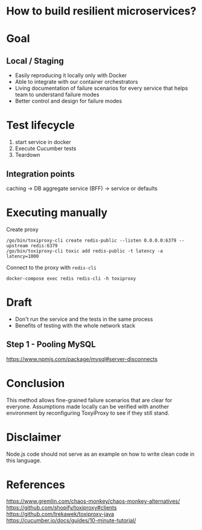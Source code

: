 # How to build resilient microservices?

# Goal
## Local / Staging
- Easily reproducing it locally only with Docker
- Able to integrate with our container orchestrators
- Living documentation of failure scenarios for every service that helps team to understand failure modes
- Better control and design for failure modes

# Test lifecycle
1. start service in docker
1. Execute Cucumber tests
1. Teardown

## Integration points
caching -> DB
aggregate service (BFF) -> service or defaults

# Executing manually
Create proxy
```
/go/bin/toxiproxy-cli create redis-public --listen 0.0.0.0:6379 --upstream redis:6379
/go/bin/toxiproxy-cli toxic add redis-public -t latency -a latency=1000
```

Connect to the proxy with `redis-cli`
```
docker-compose exec redis redis-cli -h toxiproxy
```

# Draft
- Don't run the service and the tests in the same process
- Benefits of testing with the whole network stack


## Step 1 - Pooling MySQL
https://www.npmjs.com/package/mysql#server-disconnects


# Conclusion
This method allows fine-grained failure scenarios that are clear for everyone. Assumptions made locally can be verified with another environment by reconfiguring ToxyiProxy to see if they still stand.

# Disclaimer
Node.js code should not serve as an example on how to write clean code in this language.

# References
https://www.gremlin.com/chaos-monkey/chaos-monkey-alternatives/
https://github.com/shopify/toxiproxy#clients
https://github.com/trekawek/toxiproxy-java
https://cucumber.io/docs/guides/10-minute-tutorial/
